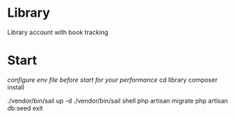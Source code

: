# Library
Library account with book tracking 

 # Start
 *configure env file before start for your performance*
 cd library
 composer install
 
 ./vendor/bin/sail up -d
 ./vendor/bin/sail shell
 php artisan migrate
 php artisan db:seed
 exit
